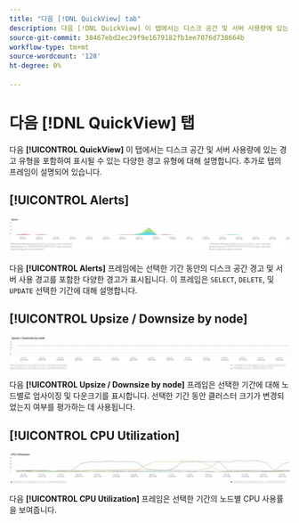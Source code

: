 ```yaml
---
title: "다음 [!DNL QuickView] tab"
description: 다음 [!DNL QuickView] 이 탭에서는 디스크 공간 및 서버 사용량에 있는 경고 유형을 포함하여 표시될 수 있는 다양한 경고 유형에 대해 설명합니다.
source-git-commit: 38467ebd2ec29f9e1679182fb1ee7076d738664b
workflow-type: tm+mt
source-wordcount: '128'
ht-degree: 0%

---
```



# 다음 [!DNL QuickView] 탭

다음 **[!UICONTROL QuickView]** 이 탭에서는 디스크 공간 및 서버 사용량에 있는 경고 유형을 포함하여 표시될 수 있는 다양한 경고 유형에 대해 설명합니다. 추가로 탭의 프레임이 설명되어 있습니다.

## [!UICONTROL Alerts]

![경고](../../assets/tools/observation-for-adobe-commerce/quickview_alerts.jpg)

다음 **[!UICONTROL Alerts]** 프레임에는 선택한 기간 동안의 디스크 공간 경고 및 서버 사용 경고를 포함한 다양한 경고가 표시됩니다. 이 프레임은 `SELECT`, `DELETE`, 및 `UPDATE` 선택한 기간에 대해 설명합니다.

## [!UICONTROL Upsize / Downsize by node]

![노드별 업크기 / 다운크기](../../assets/tools/observation-for-adobe-commerce/quickview_upsize_by_node.jpg)

다음 **[!UICONTROL Upsize / Downsize by node]** 프레임은 선택한 기간에 대해 노드별로 업사이징 및 다운크기를 표시합니다. 선택한 기간 동안 클러스터 크기가 변경되었는지 여부를 평가하는 데 사용됩니다.

## [!UICONTROL CPU Utilization]

![CPU 사용률](../../assets/tools/observation-for-adobe-commerce/quickview_cpu.jpg)

다음 **[!UICONTROL CPU Utilization]** 프레임은 선택한 기간의 노드별 CPU 사용률을 보여줍니다.
